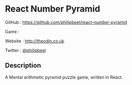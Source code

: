 # React Number Pyramid

GitHub : https://github.com/philipbeel/react-number-pyramid

Game :

Website : http://theodin.co.uk

Twitter : [@philipbeel](https://twitter.com/philipbeel)

## Description

A Mental arithmetic pyramid puzzle game, written in React.
